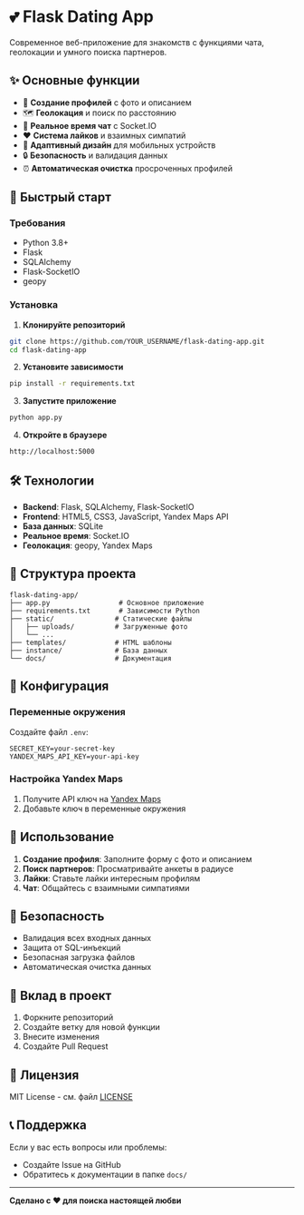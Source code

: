 # 💕 Flask Dating App

Современное веб-приложение для знакомств с функциями чата, геолокации и умного поиска партнеров.

## ✨ Основные функции

- 👤 **Создание профилей** с фото и описанием
- 🗺️ **Геолокация** и поиск по расстоянию
- 💬 **Реальное время чат** с Socket.IO
- ❤️ **Система лайков** и взаимных симпатий
- 📱 **Адаптивный дизайн** для мобильных устройств
- 🔒 **Безопасность** и валидация данных
- ⏰ **Автоматическая очистка** просроченных профилей

## 🚀 Быстрый старт

### Требования
- Python 3.8+
- Flask
- SQLAlchemy
- Flask-SocketIO
- geopy

### Установка

1. **Клонируйте репозиторий**
```bash
git clone https://github.com/YOUR_USERNAME/flask-dating-app.git
cd flask-dating-app
```

2. **Установите зависимости**
```bash
pip install -r requirements.txt
```

3. **Запустите приложение**
```bash
python app.py
```

4. **Откройте в браузере**
```
http://localhost:5000
```

## 🛠️ Технологии

- **Backend**: Flask, SQLAlchemy, Flask-SocketIO
- **Frontend**: HTML5, CSS3, JavaScript, Yandex Maps API
- **База данных**: SQLite
- **Реальное время**: Socket.IO
- **Геолокация**: geopy, Yandex Maps

## 📁 Структура проекта

```
flask-dating-app/
├── app.py                 # Основное приложение
├── requirements.txt       # Зависимости Python
├── static/               # Статические файлы
│   ├── uploads/          # Загруженные фото
│   └── ...
├── templates/            # HTML шаблоны
├── instance/             # База данных
└── docs/                 # Документация
```

## 🔧 Конфигурация

### Переменные окружения
Создайте файл `.env`:
```env
SECRET_KEY=your-secret-key
YANDEX_MAPS_API_KEY=your-api-key
```

### Настройка Yandex Maps
1. Получите API ключ на [Yandex Maps](https://developer.tech.yandex.ru/)
2. Добавьте ключ в переменные окружения

## 📱 Использование

1. **Создание профиля**: Заполните форму с фото и описанием
2. **Поиск партнеров**: Просматривайте анкеты в радиусе
3. **Лайки**: Ставьте лайки интересным профилям
4. **Чат**: Общайтесь с взаимными симпатиями

## 🚨 Безопасность

- Валидация всех входных данных
- Защита от SQL-инъекций
- Безопасная загрузка файлов
- Автоматическая очистка данных

## 🤝 Вклад в проект

1. Форкните репозиторий
2. Создайте ветку для новой функции
3. Внесите изменения
4. Создайте Pull Request

## 📄 Лицензия

MIT License - см. файл [LICENSE](LICENSE)

## 📞 Поддержка

Если у вас есть вопросы или проблемы:
- Создайте Issue на GitHub
- Обратитесь к документации в папке `docs/`

---

**Сделано с ❤️ для поиска настоящей любви** 